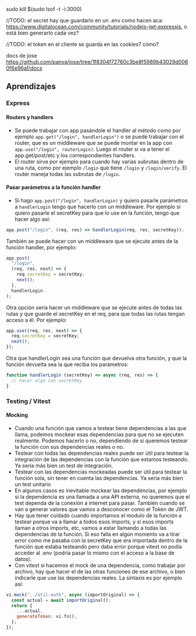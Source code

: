 sudo kill $(sudo lsof -t -i:3000)

//TODO: el secret hay que guardarlo en un .env como hacen aca: <https://www.digitalocean.com/community/tutorials/nodejs-jwt-expressjs>, o está bien generarlo cada vez?

//TODO: el token en el cliente se guarda en las cookies? cómo?

docs de jose <https://github.com/panva/jose/tree/1f8304f72760c3be8f5989b43029d0060f6e96af/docs>

## Aprendizajes

### Express

#### Routers y handlers

- Se puede trabajar con app pasándole el handler al método como por ejemplo `app.get("/login", handlerLogin")` o se puede trabajar con el router, que es un middleware que se puede montar en la app con `app.use("/login", routerLogin)`. Luego el router si va a tener el app.get/post/etc y los correspondientes handlers.
- El router sirve por ejemplo para cuando hay varias subrutas dentro de una ruta, como por ejemplo `/login` que tiene `/login` y `/login/verify`. El router maneja todas las subrutas de `/login`.

#### Pasar parámetros a la función handler

- Si hago `app.post("/login", handlerLogin)` y quiero pasarle parámetros a `handlerLogin` tengo que hacerlo con un middleware. Por ejemplo si quiero pasarle el secretKey para que lo use en la función, tengo que hacer algo así:

```js
app.post("/login", (req, res) => handlerLogin(req, res, secretKey));
```

También se puede hacer con un middleware que se ejecute antes de la función handler, por ejemplo:

```js
app.post(
  "/login",
  (req, res, next) => {
    req.secretKey = secretKey;
    next();
  },
  handlerLogin
);
```

Otra opción sería hacer un middleware que se ejecute antes de todas las rutas y que guarde el secretKey en el req, para que todas las rutas tengan acceso a él.
Por ejemplo:

```js
app.use((req, res, next) => {
  req.secretKey = secretKey;
  next();
});
```

Otra que handlerLogin sea una función que devuelva otra función, y que la función devuelta sea la que reciba los parámetros:

```js
function handlerLogin (secretKey) => async (req, res) => {
  // hacer algo con secretKey
}
```

### Testing / Vitest

#### Mocking

- Cuando una función que vamos a testear tiene dependencias a las que llama, podemos mockear esas dependencias para que no se ejecuten realmente. Podemos hacerlo o no, dependiendo de si queremos testear la función con sus dependencias reales o no.
- Testear con todas las dependencias reales puede ser útil para testear la integración de las dependencias con la función que estamos testeando. Ya sería más bien un test de integración.
- Testear con las dependencias mockeadas puede ser útil para testear la función sola, sin tener en cuenta las dependencias. Ya sería más bien un test unitario
- En algunos casos es inevitable mockear las dependencias, por ejemplo si la dependencia es una llamada a una API externa, no queremos que el test dependa de la conexión a internet para pasar. También cuando se van a generar valores que vamos a desconocer como el Token de JWT.
- Hay que tener cuidado cuando importamos el modulo de la función a testear porque va a llamar a todos esos imports, y si esos imports llaman a otros imports, etc, vamos a estar llamando a todas las dependencias de la función. Si eso falla en algún momento va a tirar error como me pasaba con la secretKey que era importada dentro de la función que estaba testeando pero daba error porque vitest no podía acceder al .env (podría pasar lo mismo con el acceso a la base de datos).
- Con vitest si hacemos el mock de una dependencia, como trabajar por archivo, hay que hacer el de las otras funciones de ese archivo, o bien indicarle que use las dependencias reales. La sintaxis es por ejemplo así:

```js
vi.mock("../util-auth", async (importOriginal) => {
  const actual = await importOriginal();
  return {
    ...actual,
    generateToken: vi.fn(),
  };
});
```
